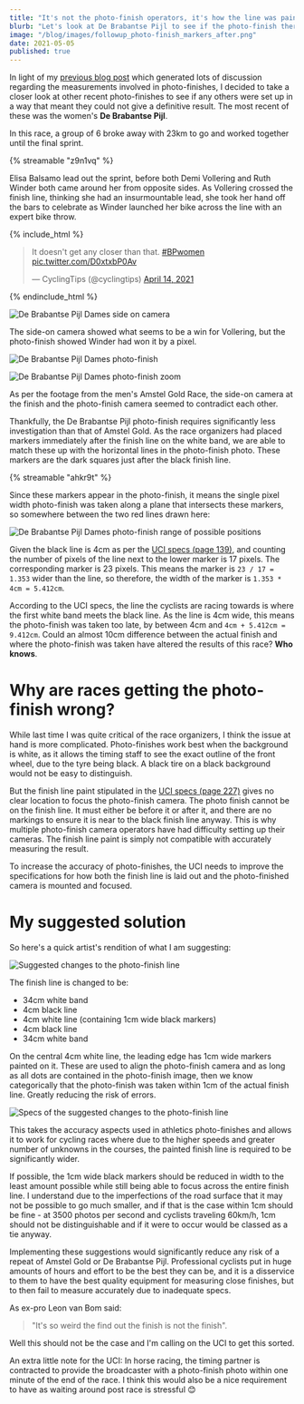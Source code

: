 ```yaml
---
title: "It's not the photo-finish operators, it's how the line was painted"
blurb: "Let's look at De Brabantse Pijl to see if the photo-finish there was off too - and then make some suggestions to the UCI to solve these problems."
image: "/blog/images/followup_photo-finish_markers_after.png"
date: 2021-05-05
published: true
---
```


In light of my [previous blog post](/blog/amstel_gold/) which generated lots of discussion regarding the measurements involved in photo-finishes, I decided to take a closer look at other recent photo-finishes to see if any others were set up in a way that meant they could not give a definitive result. The most recent of these was the women's **De Brabantse Pijl**.

In this race, a group of 6 broke away with 23km to go and worked together until the final sprint. 

{% streamable "z9n1vq" %}

Elisa Balsamo lead out the sprint, before both Demi Vollering and Ruth Winder both came around her from opposite sides. As Vollering crossed the finish line, thinking she had an insurmountable lead, she took her hand off the bars to celebrate as Winder launched her bike across the line with an expert bike throw.

{% include_html %}
<blockquote class="twitter-tweet tw-align-center" ><p lang="en" dir="ltr">It doesn&#39;t get any closer than that. <a href="https://twitter.com/hashtag/BPwomen?src=hash&amp;ref_src=twsrc%5Etfw">#BPwomen</a> <a href="https://t.co/D0xtxbP0Av">pic.twitter.com/D0xtxbP0Av</a></p>&mdash; CyclingTips (@cyclingtips) <a href="https://twitter.com/cyclingtips/status/1382325964189753360?ref_src=twsrc%5Etfw">April 14, 2021</a></blockquote> <script async src="https://platform.twitter.com/widgets.js" charset="utf-8"></script>
{% endinclude_html %}

![De Brabantse Pijl Dames side on camera](../images/followup_side-on_camera.jpg "De Brabantse Pijl Dames side on camera")


The side-on camera showed what seems to be a win for Vollering, but the photo-finish showed Winder had won it by a pixel.

![De Brabantse Pijl Dames photo-finish](../images/followup_photo-finish.png "De Brabantse Pijl Dames photo-finish")

![De Brabantse Pijl Dames photo-finish zoom](../images/followup_photo-finish_zoom.png "De Brabantse Pijl Dames photo-finish zoom")

As per the footage from the men's Amstel Gold Race, the side-on camera at the finish and the photo-finish camera seemed to contradict each other.

Thankfully, the De Brabantse Pijl photo-finish requires significantly less investigation than that of Amstel Gold. As the race organizers had placed markers immediately after the finish line on the white band, we are able to match these up with the horizontal lines in the photo-finish photo. These markers are the dark squares just after the black finish line.

{% streamable "ahkr9t" %}

Since these markers appear in the photo-finish, it means the single pixel width photo-finish was taken along a plane that intersects these markers, so somewhere between the two red lines drawn here:

![De Brabantse Pijl Dames photo-finish range of possible positions](../images/followup_photo-finish_position.png "De Brabantse Pijl Dames photo-finish range of possible positions")

Given the black line is 4cm as per the [UCI specs (page 139)](https://www.uci.org/docs/default-source/publications/uci-guide-orga-2020-eng.pdf), and counting the number of pixels of the line next to the lower marker is 17 pixels. The corresponding marker is 23 pixels. This means the marker is ```23 / 17 = 1.353``` wider than the line, so therefore, the width of the marker is ```1.353 * 4cm = 5.412cm```.

According to the UCI specs, the line the cyclists are racing towards is where the first white band meets the black line. As the line is 4cm wide, this means the photo-finish was taken too late, by between 4cm and ```4cm + 5.412cm = 9.412cm```. Could an almost 10cm difference between the actual finish and where the photo-finish was taken have altered the results of this race? **Who knows**. 

# Why are races getting the photo-finish wrong?

While last time I was quite critical of the race organizers, I think the issue at hand is more complicated. Photo-finishes work best when the background is white, as it allows the timing staff to see the exact outline of the front wheel, due to the tyre being black. A black tire on a black background would not be easy to distinguish.

But the finish line paint stipulated in the [UCI specs (page 227)](https://www.uci.org/docs/default-source/publications/uci-guide-orga-2020-eng.pdf) gives no clear location to focus the photo-finish camera. The photo finish cannot be on the finish line. It must either be before it or after it, and there are no markings to ensure it is near to the black finish line anyway. This is why multiple photo-finish camera operators have had difficulty setting up their cameras. The finish line paint is simply not compatible with accurately measuring the result. 

To increase the accuracy of photo-finishes, the UCI needs to improve the specifications for how both the finish line is laid out and the photo-finished camera is mounted and focused.

# My suggested solution

So here's a quick artist's rendition of what I am suggesting:

![Suggested changes to the photo-finish line](../images/followup_suggested_finish.png "Suggested changes to the photo-finish line")

The finish line is changed to be:
- 34cm white band
- 4cm black line
- 4cm white line (containing 1cm wide black markers)
- 4cm black line
- 34cm white band

On the central 4cm white line, the leading edge has 1cm wide markers painted on it. These are used to align the photo-finish camera and as long as all dots are contained in the photo-finish image, then we know categorically that the photo-finish was taken within 1cm of the actual finish line. Greatly reducing the risk of errors.

![Specs of the suggested changes to the photo-finish line](../images/followup_suggested_finish_specs.png "Specs of the suggested changes to the photo-finish line")

This takes the accuracy aspects used in athletics photo-finishes and allows it to work for cycling races where due to the higher speeds and greater number of unknowns in the courses, the painted finish line is required to be significantly wider.

If possible, the 1cm wide black markers should be reduced in width to the least amount possible while still being able to focus across the entire finish line. I understand due to the imperfections of the road surface that it may not be possible to go much smaller, and if that is the case within 1cm should be fine - at 3500 photos per second and cyclists traveling 60km/h, 1cm should not be distinguishable and if it were to occur would be classed as a tie anyway.

Implementing these suggestions would significantly reduce any risk of a repeat of Amstel Gold or De Brabantse Pijl. Professional cyclists put in huge amounts of hours and effort to be the best they can be, and it is a disservice to them to have the best quality equipment for measuring close finishes, but to then fail to measure accurately due to inadequate specs.

As ex-pro Leon van Bom said:

> "It's so weird the find out the finish is not the finish".

Well this should not be the case and I'm calling on the UCI to get this sorted.

An extra little note for the UCI: In horse racing, the timing partner is contracted to provide the broadcaster with a photo-finish photo within one minute of the end of the race. I think this would also be a nice requirement to have as waiting around post race is stressful 😊